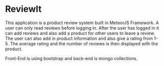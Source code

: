 # ReviewIt

This application is a product review system built in MeteorJS Framework. A user can only read reviews before logging in. After the user has
logged in it can add reviews and also add a product for other users to leave a review. The user can also add in product information and also give a rating from 1-5.
The average rating and the number of reviews is then displayed with the product.

Front-End is using bootstrap and back-end is mongo collections.
